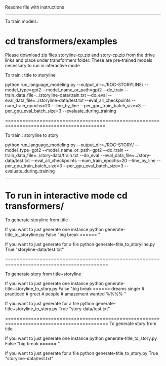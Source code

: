 Readme file with instructions

----------------------------------------------------------------------------------------
To train models:

cd transformers/examples
========================================================================================
Please download zip files storyline-cp.zip and story-cp.zip from the drive links and place under transformers folder. These are pre-trained models necessary to run in interactive mode

To train : title to storyline


python run_language_modeling.py --output_dir=./ROC-STORYLINE/ --model_type=gpt2 --model_name_or_path=gpt2 --do_train --train_data_file=../storyline-data/train.txt --do_eval --eval_data_file=../storyline-data/test.txt --eval_all_checkpoints --num_train_epochs=20 --line_by_line --per_gpu_train_batch_size=3 --per_gpu_eval_batch_size=3 --evaluate_during_training

=========================================================================================

To train : storyline to story


python run_language_modeling.py --output_dir=./ROC-STORY/ --model_type=gpt2 --model_name_or_path=gpt2 --do_train --train_data_file=../story-data/train.txt --do_eval --eval_data_file=../story-data/test.txt --eval_all_checkpoints --num_train_epochs=20 --line_by_line --per_gpu_train_batch_size=3 --per_gpu_eval_batch_size=3 --evaluate_during_training

--------------------------------------------------------------------------------------------
To run in interactive mode 
cd transformers/
============================================================================================

To generate storyline from title


If you want to just generate one instance
python generate-title_to_storyline.py False "big break ====== "

If you want to just generate for a file
python generate-title_to_storyline.py True "storyline-data/test.txt"

==========================================================================================

To generate story from title+storyline


If you want to just generate one instance
python generate-title+storyline_to_story.py False "big break ====== dreams singer # practiced # greet # people # amazement wanted %%%% "

If you want to just generate for a file
python generate-title+storyline_to_story.py True "story-data/test.txt"

==========================================================================================
To generate story from title

If you want to just generate one instance
python generate-title_to_story.py False "big break ====== "

If you want to just generate for a file
python generate-title_to_story.py True "storyline-data/test.txt"
